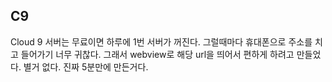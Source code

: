 ## C9

Cloud 9 서버는 무료이면 하루에 1번 서버가 꺼진다. 그럴때마다 휴대폰으로 주소를 치고 들어가기 너무 귀찮다. 그래서 webview로 해당 url을 띄어서 편하게 하려고 만들었다.
별거 없다. 진짜 5분만에 만든거다.
